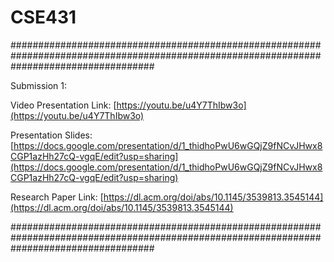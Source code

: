 # CSE431

##########################################################################################################################################

Submission 1: 

Video Presentation Link: [https://youtu.be/u4Y7ThIbw3o](https://youtu.be/u4Y7ThIbw3o)

Presentation Slides: [https://docs.google.com/presentation/d/1_thidhoPwU6wGQjZ9fNCvJHwx8CGP1azHh27cQ-vgqE/edit?usp=sharing](https://docs.google.com/presentation/d/1_thidhoPwU6wGQjZ9fNCvJHwx8CGP1azHh27cQ-vgqE/edit?usp=sharing)

Research Paper Link: [https://dl.acm.org/doi/abs/10.1145/3539813.3545144](https://dl.acm.org/doi/abs/10.1145/3539813.3545144)

##########################################################################################################################################

